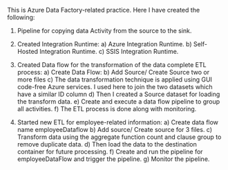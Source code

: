 This is Azure Data Factory-related practice. 
Here I have created the following:
1. Pipeline for copying data Activity from the source to the sink.
2. Created Integration Runtime:
            a) Azure Integration Runtime.
            b) Self-Hosted Integration Runtime.
            c) SSIS Integration Runtime.
3. Created Data flow for the transformation of the data complete ETL process:
           a) Create Data Flow:
           b) Add Source/ Create Source two or more files
           c) The data transformation technique is applied using GUI code-free Azure services. I used here to join the two datasets which have a similar ID column
           d) Then I created a Source dataset for loading the transform data.
           e) Create and execute a data flow pipeline to group all activities.
           f) The ETL process is done along with monitoring.

4. Started new ETL for employee-related information:
           a) Create data flow name employeeDataflow
           b) Add source/ Create source for 3 files.
           c) Transform data using the aggregate function count and clause group to remove duplicate data.
           d) Then load the data to the destination container for future processing.
           f) Create and run the pipeline for employeeDataFlow and trigger the pipeline.
           g) Monitor the pipeline.

